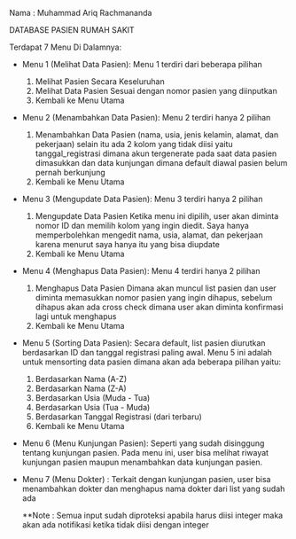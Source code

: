 Nama : Muhammad Ariq Rachmananda

DATABASE PASIEN RUMAH SAKIT

Terdapat 7 Menu Di Dalamnya:

- Menu 1 (Melihat Data Pasien):
  Menu 1 terdiri dari beberapa pilihan
  1. Melihat Pasien Secara Keseluruhan
  2. Melihat Data Pasien Sesuai dengan nomor pasien yang diinputkan
  3. Kembali ke Menu Utama

- Menu 2 (Menambahkan Data Pasien):
  Menu 2 terdiri hanya 2 pilihan
  1. Menambahkan Data Pasien (nama, usia, jenis kelamin, alamat, dan pekerjaan)
     selain itu ada 2 kolom yang tidak diisi yaitu tanggal_registrasi dimana akun tergenerate pada saat data pasien dimasukkan dan 
     data kunjungan dimana default diawal pasien belum pernah berkunjung
  2. Kembali ke Menu Utama

- Menu 3 (Mengupdate Data Pasien):
  Menu 3 terdiri hanya 2 pilihan
  1. Mengupdate Data Pasien
     Ketika menu ini dipilih, user akan diminta nomor ID dan memilih kolom yang ingin diedit. Saya hanya memperbolehkan mengedit nama, usia, alamat, dan pekerjaan karena menurut saya hanya itu yang bisa diupdate
  2. Kembali ke Menu Utama

- Menu 4 (Menghapus Data Pasien):
  Menu 4 terdiri hanya 2 pilihan
  1. Menghapus Data Pasien
     Dimana akan muncul list pasien dan user diminta memasukkan nomor pasien yang ingin dihapus, sebelum dihapus akan ada cross check dimana user akan diminta konfirmasi lagi untuk menghapus
  2. Kembali ke Menu Utama

- Menu 5 (Sorting Data Pasien):
  Secara default, list pasien diurutkan berdasarkan ID dan tanggal registrasi paling awal.
  Menu 5 ini adalah untuk mensorting data pasien dimana akan ada beberapa pilihan yaitu:
  1. Berdasarkan Nama (A-Z)
  2. Berdasarkan Nama (Z-A)
  3. Berdasarkan Usia (Muda - Tua)
  4. Berdasarkan Usia (Tua - Muda)
  5. Berdasarkan Tanggal Registrasi (dari terbaru)
  6. Kembali ke Menu Utama

- Menu 6 (Menu Kunjungan Pasien):
  Seperti yang sudah disinggung tentang kunjungan pasien. Pada menu ini, user bisa melihat riwayat kunjungan pasien maupun menambahkan data kunjungan pasien.

- Menu 7 (Menu Dokter) :
  Terkait dengan kunjungan pasien, user bisa menambahkan dokter dan menghapus nama dokter dari list yang sudah ada

  **Note : Semua input sudah diproteksi apabila harus diisi integer maka akan ada notifikasi ketika tidak diisi dengan integer